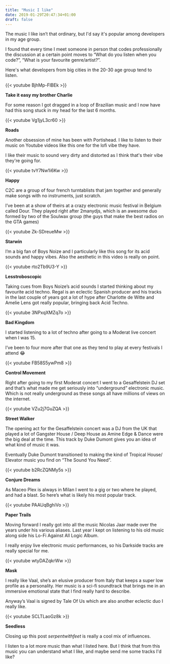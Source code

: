 ```yaml
---
title: "Music I like"
date: 2019-01-29T20:47:34+01:00
draft: false
---
```


The music I like isn’t that ordinary, but I'd say it's popular among developers in my age group.

I found that every time I meet someone in person that codes professionally the discussion at a certain point moves to “What do you listen when you code?”, “What is your favourite genre/artist?”.

Here's what developers from big cities in the 20-30 age group tend to listen.

{{< youtube BjhMp-FlBEk >}}

**Take it easy my brother Charlie**

For some reason I got dragged in a loop of Brazilian music and I now have had this song stuck in my head for the last 6 months.

{{< youtube Vg1jyL3cr60 >}}

**Roads**

Another obsession of mine has been with Portishead. I like to listen to their music on Youtube videos like this one for the lofi vibe they have.

I like their music to sound very dirty and distorted as I think that's their vibe they're going for.

{{< youtube tvY7Nw1i6Kw >}}

**Happy**

C2C are a group of four french turntablists that jam together and generally make songs with no instruments, just scratch.

I’ve been at a show of theirs at a crazy electronic music festival in Belgium called Dour. They played right after 2manydjs, which is an awesome duo formed by two of the Soulwax group (the guys that make the best radios on the GTA games)

{{< youtube Zk-SDreueMw >}}

**Starwin**

I’m a big fan of Boys Noize and I particularly like this song for its acid sounds and happy vibes. Also the aesthetic in this video is really on point.

{{< youtube rto2Tb9U3-Y >}}

**Lesstroboscopic**

Taking cues from Boys Noize’s acid sounds I started thinking about my favourite acid techno. Regal is an eclectic Spanish producer and his tracks in the last couple of years got a lot of hype after Charlotte de Witte and Amelie Lens got really popular, bringing back Acid Techno.

{{< youtube 3NPxqXMZq7o >}}

**Bad Kingdom**

I started listening to a lot of techno after going to a Moderat live concert when I was 15.

I’ve been to four more after that one as they tend to play at every festivals I attend 😂

{{< youtube FB58S5ywPm8 >}}

**Control Movement**

Right after going to my first Moderat concert I went to a Gesaffelstein DJ set and that’s what made me get seriously into “underground” electronic music. Which is not really underground as these songs all have millions of views on the internet.

{{< youtube VZu2j7GuZQA >}}

**Street Walker**

The opening act for the Gesaffelstein concert was a DJ from the UK that played a lot of Gangster House / Deep House as Amine Edge & Dance were the big deal at the time. This track by Duke Dumont gives you an idea of what kind of music it was.

Eventually Duke Dumont transitioned to making the kind of Tropical House/ Elevator music you find on “The Sound You Need”.

{{< youtube b2RcZQNMy5s >}}

**Conjure Dreams**

As Maceo Plex is always in Milan I went to a gig or two where he played, and had a blast. So here’s what is likely his most popular track.

{{< youtube PAAUqBghiVo >}}

**Paper Trails**

Moving forward I really got into all the music Nicolas Jaar made over the years under his various aliases. Last year I kept on listening to his old music along side his Lo-Fi Against All Logic Album.

I really enjoy live electronic music performances, so his Darkside tracks are really special for me.

{{< youtube wtyDAZqkrWw >}}

**Mask**

I really like Vaal, she’s an elusive producer from Italy that keeps a super low profile as a personality. Her music is a sci-fi soundtrack that brings me in an immersive emotional state that I find really hard to describe.

Anyway’s Vaal is signed by Tale Of Us which are also another eclectic duo I really like.

{{< youtube SCLTLaoGz8k >}}

**Seedless**

Closing up this post *serpentwithfeet* is really a cool mix of influences.

I listen to a lot more music than what I listed here. But I think that from this music you can understand what I like, and maybe send me some tracks I'd like?